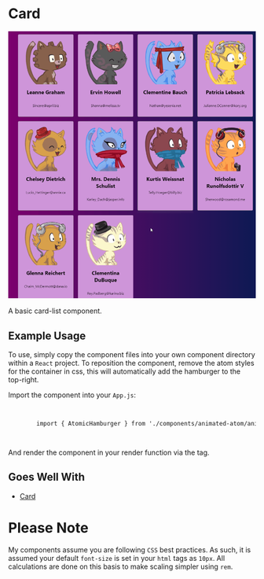 # Card 

<div align="center">

![Card Gif](./images/kittie-card-list.gif)

</div>

A basic card-list component. 

## Example Usage 

To use, simply copy the component files into your own component directory within a <code>React</code> project. To reposition the component, remove the atom styles for the container in css, this will automatically add the hamburger to the top-right. 

Import the component into your <code>App.js</code>:

<code>
<pre>
        import { AtomicHamburger } from './components/animated-atom/animated-atom.component';
</pre>
</code>

And render the component in your render function via the tag.

## Goes Well With

- [Card](https://github.com/XYZ-Components/card)

# Please Note

My components assume you are following <code>CSS</code> best practices. As such, it is assumed
your default <code>font-size</code> is set in your <code>html</code> tags as <code>10px</code>. All calculations
are done on this basis to make scaling simpler using <code>rem</code>. 
